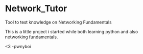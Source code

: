 # Network_Tutor

Tool to test knowledge on Networking Fundamentals

This is a little project i started while both learning python and also networking fundamentals.


<3 
-pwnyboi
